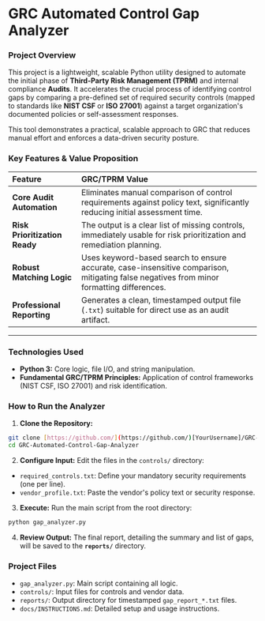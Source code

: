 # GRC Automated Control Gap Analyzer

### Project Overview
This project is a lightweight, scalable Python utility designed to automate the initial phase of **Third-Party Risk Management (TPRM)** and internal compliance **Audits**. It accelerates the crucial process of identifying control gaps by comparing a pre-defined set of required security controls (mapped to standards like **NIST CSF** or **ISO 27001**) against a target organization's documented policies or self-assessment responses.

This tool demonstrates a practical, scalable approach to GRC that reduces manual effort and enforces a data-driven security posture.

### Key Features & Value Proposition

| Feature | GRC/TPRM Value |
| :--- | :--- |
| **Core Audit Automation** | Eliminates manual comparison of control requirements against policy text, significantly reducing initial assessment time. |
| **Risk Prioritization Ready** | The output is a clear list of missing controls, immediately usable for risk prioritization and remediation planning. |
| **Robust Matching Logic** | Uses keyword-based search to ensure accurate, case-insensitive comparison, mitigating false negatives from minor formatting differences. |
| **Professional Reporting** | Generates a clean, timestamped output file (`.txt`) suitable for direct use as an audit artifact. |

---

### Technologies Used

* **Python 3:** Core logic, file I/O, and string manipulation.
* **Fundamental GRC/TPRM Principles:** Application of control frameworks (NIST CSF, ISO 27001) and risk identification.

### How to Run the Analyzer

1. **Clone the Repository:**
 ```bash
 git clone [https://github.com/](https://github.com/)[YourUsername]/GRC-Automated-Control-Gap-Analyzer.git
 cd GRC-Automated-Control-Gap-Analyzer
 ```
2. **Configure Input:** Edit the files in the `controls/` directory:
 * `required_controls.txt`: Define your mandatory security requirements (one per line).
 * `vendor_profile.txt`: Paste the vendor's policy text or security response.
3. **Execute:** Run the main script from the root directory:
 ```bash
 python gap_analyzer.py
 ```
4. **Review Output:** The final report, detailing the summary and list of gaps, will be saved to the **`reports/`** directory.

### Project Files

* `gap_analyzer.py`: Main script containing all logic.
* `controls/`: Input files for controls and vendor data.
* `reports/`: Output directory for timestamped `gap_report_*.txt` files.
* `docs/INSTRUCTIONS.md`: Detailed setup and usage instructions.